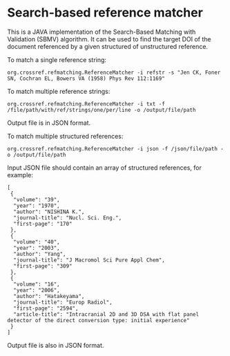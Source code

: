 # Search-based reference matcher

This is a JAVA implementation of the Search-Based Matching with Validation (SBMV) algorithm. It can be used to find the target DOI of the document referenced by a given structured of unstructured reference.

To match a single reference string:

```
org.crossref.refmatching.ReferenceMatcher -i refstr -s "Jen CK, Foner SN, Cochran EL, Bowers VA (1958) Phys Rev 112:1169"
```

To match multiple reference strings:

```
org.crossref.refmatching.ReferenceMatcher -i txt -f /file/path/with/ref/strings/one/per/line -o /output/file/path
```

Output file is in JSON format.

To match multiple structured references:

```
org.crossref.refmatching.ReferenceMatcher -i json -f /json/file/path -o /output/file/path
```

Input JSON file should contain an array of structured references, for example:

```
[  
 {  
  "volume": "39",  
  "year": "1970",  
  "author": "NISHINA K.",  
  "journal-title": "Nucl. Sci. Eng.",  
  "first-page": "170"  
 },  
 {  
  "volume": "40",  
  "year": "2003",  
  "author": "Yang",  
  "journal-title": "J Macromol Sci Pure Appl Chem",  
  "first-page": "309"  
 },  
 {  
  "volume": "16",  
  "year": "2006",  
  "author": "Hatakeyama",  
  "journal-title": "Europ Radiol",  
  "first-page": "2594",  
  "article-title": "Intracranial 2D and 3D DSA with flat panel detector of the direct conversion type: initial experience"  
 }  
]  
```

Output file is also in JSON format.
